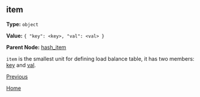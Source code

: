 item
----------

**Type:** `object`

**Value:** `{ "key": <key>, "val": <val> }`

**Parent Node:** [hash_item](hash_item.md)

`item` is the smallest unit for defining load balance table, it has two members: [key](key.md) and [val](val.md).  

[Previous](../table.md)

[Home](../../../index.md)